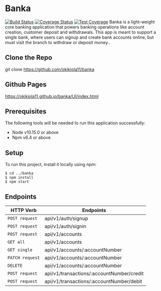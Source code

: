 # Banka
[![Build Status](https://travis-ci.org/okikiola11/banka.svg?branch=develop)](https://travis-ci.org/okikiola11/banka)
[![Coverage Status](https://coveralls.io/repos/github/okikiola11/banka/badge.svg?branch=develop)](https://coveralls.io/github/okikiola11/banka?branch=develop)
[![Test Coverage](https://api.codeclimate.com/v1/badges/f4e61d5ab7f24714bd43/test_coverage)](https://codeclimate.com/github/okikiola11/banka/test_coverage)
Banka is a light-weight core banking application that powers banking operations like account creation, customer deposit and withdrawals. This app is meant to support a single bank, where users can signup and create bank accounts online, but must visit the branch to withdraw or deposit money..

## Clone the Repo

git clone https://github.com/okikiola11/banka

## Github Pages
https://okikiola11.github.io/banka/UI/index.html

## Prerequisites

The following tools will be needed to run this application successfully:

* Node v10.15.0 or above
* Npm v6.4 or above

## Setup
To run this project, install it locally using npm:

```
$ cd ../banka
$ npm install
$ npm start
```

## Endpoints

| HTTP Verb       | Endpoints                                 |
| --------------- | ----------------------------------------- |
| `POST request`  | api/v1/auth/signup                        |
| `POST request`  | api/v1/auth/signin                        |
| `POST request`  | api/v1/accounts                           |
| `GET all`       | api/v1/accounts                           |
| `GET single`    | api/v1/accounts/:accountNumber            |
| `PATCH request` | api/v1/accounts/:accountNumber            |
| `DELETE`        | api/v1/accounts/:accountNumber            |
| `POST request`  | api/v1/transactions/:accountNumber/credit |
| `POST request`  | api/v1/transactions/:accountNumber/debit  |
